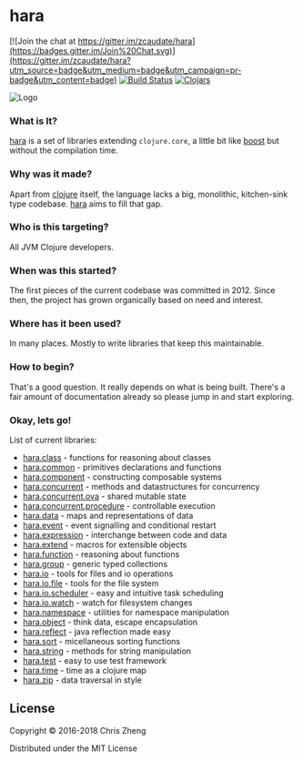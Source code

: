 # hara

[![Join the chat at https://gitter.im/zcaudate/hara](https://badges.gitter.im/Join%20Chat.svg)](https://gitter.im/zcaudate/hara?utm_source=badge&utm_medium=badge&utm_campaign=pr-badge&utm_content=badge)
[![Build Status](https://travis-ci.org/zcaudate/hara.png?branch=master)](https://travis-ci.org/zcaudate/hara)
[![Clojars](https://img.shields.io/clojars/v/zcaudate/hara.svg)](https://clojars.org/zcaudate/hara)

![Logo](http://docs.caudate.me/hara/img/logo.png)

### What is It?

[hara](http://docs.caudate.me/hara) is a set of libraries extending `clojure.core`, a little bit like [boost](http://www.boost.org) but without the compilation time.

### Why was it made?

Apart from [clojure](http://www.clojure.org) itself, the language lacks a big, monolithic, kitchen-sink type codebase. [hara](http://docs.caudate.me/hara) aims to fill that gap.

### Who is this targeting?

All JVM Clojure developers.

### When was this started?

The first pieces of the current codebase was committed in 2012. Since then, the project has grown organically based on need and interest.

### Where has it been used?

In many places. Mostly to write libraries that keep this maintainable. 

### How to begin?

That's a good question. It really depends on what is being built. There's a fair amount of documentation already so please jump in and start exploring.

### Okay, lets go!

List of current libraries:

- [hara.class](http://docs.caudate.me/hara/hara-class.html) - functions for reasoning about classes
- [hara.common](http://docs.caudate.me/hara/hara-common.html) - primitives declarations and functions
- [hara.component](http://docs.caudate.me/hara/hara-component.html) - constructing composable systems
- [hara.concurrent](http://docs.caudate.me/hara/hara-concurrent.html) - methods and datastructures for concurrency
- [hara.concurrent.ova](http://docs.caudate.me/hara/hara-concurrent-ova.html) - shared mutable state
- [hara.concurrent.procedure](http://docs.caudate.me/hara/hara-concurrent.procedure.html) - controllable execution
- [hara.data](http://docs.caudate.me/hara/hara-data.html) - maps and representations of data
- [hara.event](http://docs.caudate.me/hara/hara-event.html) - event signalling and conditional restart
- [hara.expression](http://docs.caudate.me/hara/hara-expression.html) - interchange between code and data
- [hara.extend](http://docs.caudate.me/hara/hara-extend.html) - macros for extensible objects
- [hara.function](http://docs.caudate.me/hara/hara-function.html) - reasoning about functions
- [hara.group](http://docs.caudate.me/hara/hara-group.html) - generic typed collections
- [hara.io](http://docs.caudate.me/hara/hara-io.html) - tools for files and io operations
- [hara.io.file](http://docs.caudate.me/hara/hara-io-file.html) - tools for the file system
- [hara.io.scheduler](http://docs.caudate.me/hara/hara-io-scheduler.html) - easy and intuitive task scheduling
- [hara.io.watch](http://docs.caudate.me/hara/hara-io-watch.html) - watch for filesystem changes
- [hara.namespace](http://docs.caudate.me/hara/hara-namespace.html) - utilities for namespace manipulation
- [hara.object](http://docs.caudate.me/hara/hara-object.html) - think data, escape encapsulation
- [hara.reflect](http://docs.caudate.me/hara/hara-reflect.html) - java reflection made easy
- [hara.sort](http://docs.caudate.me/hara/hara-sort.html) - micellaneous sorting functions
- [hara.string](http://docs.caudate.me/hara/hara-string.html) - methods for string manipulation
- [hara.test](http://docs.caudate.me/hara/hara-test.html) - easy to use test framework
- [hara.time](http://docs.caudate.me/hara/hara-time.html) - time as a clojure map
- [hara.zip](http://docs.caudate.me/hara/hara-zip.html) - data traversal in style

## License

Copyright © 2016-2018 Chris Zheng

Distributed under the MIT License

